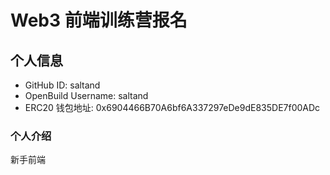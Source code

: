 # Web3 前端训练营报名

## 个人信息

* GitHub ID: saltand
* OpenBuild Username: saltand
* ERC20 钱包地址: 0x6904466B70A6bf6A337297eDe9dE835DE7f00ADc

### 个人介绍

新手前端